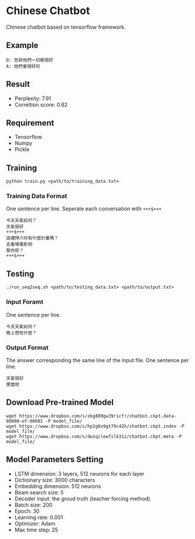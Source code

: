 # Chinese Chatbot

Chinese chatbot based on tensorflow framework.

## Example
```
Q: 告訴他們一切都很好
A: 他們會很好的
```

## Result
  - Perplexity: 7.91
  - Correltion score: 0.62

## Requirement

  - Tensorflow
  - Numpy
  - Pickle

## Training
```
python train.py <path/to/training_data.txt>
```
### Training Data Format
One sentence per line.
Seperate each conversation with ```+++$+++```

```
今天天氣如何？
天氣很好
+++$+++
這禮拜六你有什麼計畫嗎？
去看場電影吧
那你呢？
+++$+++
```

## Testing
```
./run_seq2seq.sh <path/to/testing_data.txt> <path/to/output.txt>
```

### Input Foramt
One sentence per line.
```
今天天氣如何？
晚上想吃什麼？
```

### Output Format
The answer corresponding the same line of the input file. 
One sentence per line.
```
天氣很好
便當吧
```

## Download Pre-trained Model
```
wget https://www.dropbox.com/s/zkg889gw39ricfr/chatbot.ckpt.data-00000-of-00001 -P model_file/
wget https://www.dropbox.com/s/hp2g8x9gt79c42h/chatbot.ckpt.index -P model_file/
wget https://www.dropbox.com/s/dwsqilewfilk31z/chatbot.ckpt.meta -P model_file/
```

## Model Parameters Setting
  - LSTM dimension: 3 layers, 512 neurons for each layer
  - Dictioinary size: 3000 characters
  - Embedding dimension: 512 neurons
  - Beam search size: 5
  - Decoder input: the groud truth (teacher forcing method)
  - Batch size: 200
  - Epoch: 30
  - Learning rate: 0.001
  - Optimizer: Adam
  - Max time step: 25
